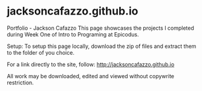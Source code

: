# jacksoncafazzo.github.io

Portfolio - Jackson Cafazzo
This page showcases the projects I completed during Week One of Intro to Programing at Epicodus.

Setup:
To setup this page locally, download the zip of files and extract them to the folder of you choice.

For a link directly to the site, follow: http://jacksoncafazzo.github.io

All work may be downloaded, edited and viewed without copywrite restriction.
